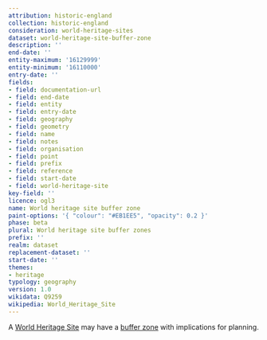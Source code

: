```yaml
---
attribution: historic-england
collection: historic-england
consideration: world-heritage-sites
dataset: world-heritage-site-buffer-zone
description: ''
end-date: ''
entity-maximum: '16129999'
entity-minimum: '16110000'
entry-date: ''
fields:
- field: documentation-url
- field: end-date
- field: entity
- field: entry-date
- field: geography
- field: geometry
- field: name
- field: notes
- field: organisation
- field: point
- field: prefix
- field: reference
- field: start-date
- field: world-heritage-site
key-field: ''
licence: ogl3
name: World heritage site buffer zone
paint-options: '{ "colour": "#EB1EE5", "opacity": 0.2 }'
phase: beta
plural: World heritage site buffer zones
prefix: ''
realm: dataset
replacement-dataset: ''
start-date: ''
themes:
- heritage
typology: geography
version: 1.0
wikidata: Q9259
wikipedia: World_Heritage_Site
---
```


A [World Heritage Site](/dataset/world-heritage-site) may have a [buffer zone](https://whc.unesco.org/en/series/25/) with implications for planning.
